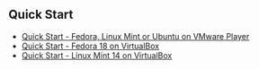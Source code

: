 ## Quick Start
* [Quick Start - Fedora, Linux Mint or Ubuntu on VMware Player](https://github.com/znmeb/Computational-Journalism-Publishers-Workbench/blob/master/GettingStartedGenericVMware.md)
* [Quick Start - Fedora 18 on VirtualBox](https://github.com/znmeb/Computational-Journalism-Publishers-Workbench/blob/master/GettingStartedFedora.md)
* [Quick Start - Linux Mint 14 on VirtualBox](https://github.com/znmeb/Computational-Journalism-Publishers-Workbench/blob/master/GettingStartedLinuxMint.md)
